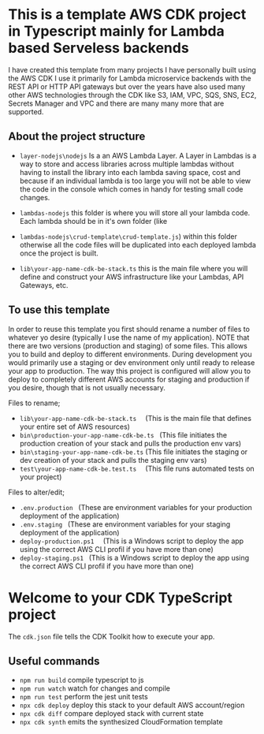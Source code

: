 # This is a template AWS CDK project in Typescript mainly for Lambda based Serveless backends
I have created this template from many projects I have personally built using the AWS CDK
I use it primarily for Lambda microservice backends with the REST API or HTTP API gateways but over the years have also used many other AWS technologies through the CDK like S3, IAM, VPC, SQS, SNS, EC2, Secrets Manager and VPC and there are many many more that are supported.

## About the project structure

* `layer-nodejs\nodejs` Is a an AWS Lambda Layer. A Layer in Lambdas is a way to store and access libraries across multiple lambdas without having to install the library into each lambda saving space, cost and because if an individual lambda is too large you will not be able to view the code in the console which comes in handy for testing small code changes.

* `lambdas-nodejs` this folder is where you will store all your lambda code. Each lambda should be in it's own folder (like 

* `lambdas-nodejs\crud-template\crud-template.js`) within this folder otherwise all the code files will be duplicated into each deployed lambda once the project is built.

* `lib\your-app-name-cdk-be-stack.ts` this is the main file where you will define and construct your AWS infrastructure like your Lambdas, API Gateways, etc.

## To use this template
In order to reuse this template you first should rename a number of files to whatever yo desire (typically I use the name of my application).
NOTE that there are two versions (production and staging) of some files. This allows you to build and deploy to different environments. During development you would primarily use a staging or dev environment only until ready to release your app to production. The way this project is configured will allow you to deploy to completely different AWS accounts for staging and production if you desire, though that is not usually necessary.

Files to rename;
 * `lib\your-app-name-cdk-be-stack.ts  `      (This is the main file that defines your entire set of AWS resources)
 * `bin\production-your-app-name-cdk-be.ts `  (This file initiates the production creation of your stack and pulls the production env vars)
 * `bin\staging-your-app-name-cdk-be.ts`      (This file initiates the staging or dev creation of your stack and pulls the staging env vars)
 * `test\your-app-name-cdk-be.test.ts  `      (This file runs automated tests on your project)

 Files to alter/edit;
 * `.env.production `                         (These are environment variables for your production deployment of the application)
 * `.env.staging `                            (These are environment variables for your staging deployment of the application)
 * `deploy-production.ps1  `                  (This is a Windows script to deploy the app using the correct AWS CLI profil if you have more than one)
 * `deploy-staging.ps1 `                      (This is a Windows script to deploy the app using the correct AWS CLI profil if you have more than one)

# Welcome to your CDK TypeScript project

The `cdk.json` file tells the CDK Toolkit how to execute your app.

## Useful commands

* `npm run build`   compile typescript to js
* `npm run watch`   watch for changes and compile
* `npm run test`    perform the jest unit tests
* `npx cdk deploy`  deploy this stack to your default AWS account/region
* `npx cdk diff`    compare deployed stack with current state
* `npx cdk synth`   emits the synthesized CloudFormation template
